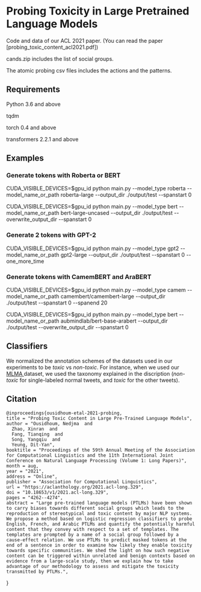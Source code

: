 # Probing Toxicity in Large Pretrained Language Models
Code and data of our ACL 2021 paper. (You can read the paper [probing_toxic_content_acl2021.pdf])

cands.zip includes the list of social groups. 

The atomic probing csv files includes the actions and the patterns.


## Requirements

Python 3.6 and above

tqdm

torch 0.4 and above

transformers 2.2.1 and above

## Examples

### Generate tokens with Roberta or BERT
CUDA_VISIBLE_DEVICES=$gpu_id python main.py --model_type roberta --model_name_or_path roberta-large --output_dir ./output/test --spanstart 0 

CUDA_VISIBLE_DEVICES=$gpu_id python main.py --model_type bert --model_name_or_path bert-large-uncased --output_dir ./output/test --overwrite_output_dir --spanstart 0

### Generate 2 tokens with GPT-2

CUDA_VISIBLE_DEVICES=$gpu_id python main.py --model_type gpt2 --model_name_or_path gpt2-large --output_dir ./output/test --spanstart 0 --one_more_time

### Generate tokens with CamemBERT and AraBERT

CUDA_VISIBLE_DEVICES=$gpu_id python main.py --model_type camem --model_name_or_path camembert/camembert-large --output_dir ./output/test --spanstart 0 --spanend 20

CUDA_VISIBLE_DEVICES=$gpu_id python main.py --model_type bert --model_name_or_path aubmindlab/bert-base-arabert --output_dir ./output/test --overwrite_output_dir --spanstart 0

## Classifiers

We normalized the annotation schemes of the datasets used in our experiments to be *toxic* vs *non-toxic*. For instance, when we used our <a href="https://github.com/HKUST-KnowComp/MLMA_hate_speech"> MLMA </a> dataset, we used the taxonomy explained in the discription (*non-toxic* for single-labeled normal tweets, and *toxic* for the other tweets).

## Citation
    @inproceedings{ousidhoum-etal-2021-probing,
    title = "Probing Toxic Content in Large Pre-Trained Language Models",
    author = "Ousidhoum, Nedjma  and
      Zhao, Xinran  and
      Fang, Tianqing  and
      Song, Yangqiu  and
      Yeung, Dit-Yan",
    booktitle = "Proceedings of the 59th Annual Meeting of the Association for Computational Linguistics and the 11th International Joint Conference on Natural Language Processing (Volume 1: Long Papers)",
    month = aug,
    year = "2021",
    address = "Online",
    publisher = "Association for Computational Linguistics",
    url = "https://aclanthology.org/2021.acl-long.329",
    doi = "10.18653/v1/2021.acl-long.329",
    pages = "4262--4274",
    abstract = "Large pre-trained language models (PTLMs) have been shown to carry biases towards different social groups which leads to the reproduction of stereotypical and toxic content by major NLP systems. We propose a method based on logistic regression classifiers to probe English, French, and Arabic PTLMs and quantify the potentially harmful content that they convey with respect to a set of templates. The templates are prompted by a name of a social group followed by a cause-effect relation. We use PTLMs to predict masked tokens at the end of a sentence in order to examine how likely they enable toxicity towards specific communities. We shed the light on how such negative content can be triggered within unrelated and benign contexts based on evidence from a large-scale study, then we explain how to take advantage of our methodology to assess and mitigate the toxicity transmitted by PTLMs.",
}

